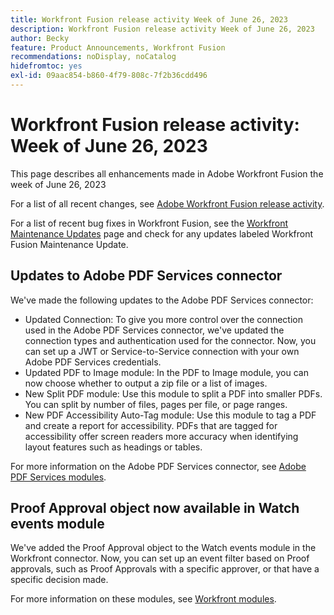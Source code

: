 ```yaml
---
title: Workfront Fusion release activity Week of June 26, 2023
description: Workfront Fusion release activity Week of June 26, 2023
author: Becky
feature: Product Announcements, Workfront Fusion
recommendations: noDisplay, noCatalog
hidefromtoc: yes
exl-id: 09aac854-b860-4f79-808c-7f2b36cdd496
---
```

# Workfront Fusion release activity: Week of  June 26, 2023

This page describes all enhancements made in Adobe Workfront Fusion the week of  June 26, 2023

For a list of all recent changes, see [Adobe Workfront Fusion release activity](/help/workfront-fusion/fusion-product-releases/fusion-release-activity.md).

For a list of recent bug fixes in Workfront Fusion, see the [Workfront Maintenance Updates](https://experienceleague.adobe.com/docs/workfront-known-issues/releases/current-updates.html) page and check for any updates labeled Workfront Fusion Maintenance Update.

## Updates to Adobe PDF Services connector

We've made the following updates to the Adobe PDF Services connector:

* Updated Connection: To give you more control over the connection used in the Adobe PDF Services connector, we've updated the connection types and authentication used for the connector. Now, you can set up a JWT or Service-to-Service connection with your own Adobe PDF Services credentials. 
* Updated PDF to Image module: In the PDF to Image module, you can now choose whether to output a zip file or a list of images.
* New Split PDF module: Use this module to split a PDF into smaller PDFs. You can split by number of files, pages per file, or page ranges.
* New PDF Accessibility Auto-Tag module: Use this module to tag a PDF and create a report for accessibility. PDFs that are tagged for accessibility offer screen readers more accuracy when identifying layout features such as headings or tables.

For more information on the Adobe PDF Services connector, see [Adobe PDF Services modules](/help/quicksilver/workfront-fusion/apps-and-their-modules/pdf-modules.md).

## Proof Approval object now available in Watch events module

We've added the Proof Approval object to the Watch events module in the Workfront connector. Now, you can set up an event filter based on Proof approvals, such as Proof Approvals with a specific approver, or that have a specific decision made.

For more information on these modules, see [Workfront modules](/help/quicksilver/workfront-fusion/apps-and-their-modules/workfront-modules.md#triggers).
